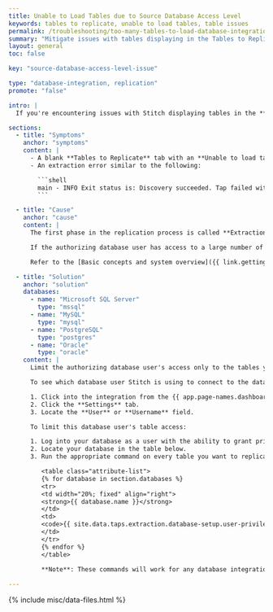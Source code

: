 ```yaml
---
title: Unable to Load Tables due to Source Database Access Level
keywords: tables to replicate, unable to load tables, table issues
permalink: /troubleshooting/too-many-tables-to-load-database-integration
summary: "Mitigate issues with tables displaying in the Tables to Replicate tab by limiting the authorizing database user's access to source tables."
layout: general
toc: false

key: "source-database-access-level-issue"

type: "database-integration, replication"
promote: "false"

intro: |
  If you're encountering issues with Stitch displaying tables in the **Tables to Replicate** tab for a database integration, the root cause may the number of tables the authorizing database user has access to in the source database.

sections:
  - title: "Symptoms"
    anchor: "symptoms"
    content: |
      - A blank **Tables to Replicate** tab with an **Unable to load tables** error
      - An extraction error similar to the following:

        ```shell
        main - INFO Exit status is: Discovery succeeded. Tap failed with code -9. Target succeeded.
        ```

  - title: "Cause"
    anchor: "cause"
    content: |
      The first phase in the replication process is called **Extraction**. The start of every extraction is called **discovery**, and at this time, Stitch detects the tables and columns available in the source. These are the same tables and columns that the Stitch database user - or the database user in the integration's **{{ app.page-names.int-details }}** page - has access to.

      If the authorizing database user has access to a large number of databases and tables, discovery may take some time. To ensure discovery can complete in a timely manner, we recommend limiting the database user's access only to the tables you want to replicate.

      Refer to the [Basic concepts and system overview]({{ link.getting-started.basic-concepts | prepend: site.baseurl | append: "#system-architecture" }}) guide for more info about Stitch's replication process.

  - title: "Solution"
    anchor: "solution"
    databases:
      - name: "Microsoft SQL Server"
        type: "mssql"
      - name: "MySQL"
        type: "mysql"
      - name: "PostgreSQL"
        type: "postgres"
      - name: "Oracle"
        type: "oracle"
    content: |
      Limit the authorizing database user's access only to the tables you want to replicate.

      To see which database user Stitch is using to connect to the database:

      1. Click into the integration from the {{ app.page-names.dashboard }}.
      2. Click the **Settings** tab.
      3. Locate the **User** or **Username** field.

      To limit this database user's table access:

      1. Log into your database as a user with the ability to grant privileges.
      2. Locate your database in the table below.
      3. Run the appropriate command on every table you want to replicate, replacing `<database_name>`, `<schema_name>`, `<table_name>`, and `<stitch_username>` with the name of the database, schema, table, and database user, respectively:

         <table class="attribute-list">
         {% for database in section.databases %}
         <tr>
         <td width="20%; fixed" align="right">
         <strong>{{ database.name }}</strong>
         </td>
         <td>
         <code>{{ site.data.taps.extraction.database-setup.user-privileges[database.type]grant-select-on-table | replace:"<","&lt;" | flatify | strip }}</code>
         </td>
         </tr>
         {% endfor %}
         </table>

         **Note**: These commands will work for any database integration backed by one of the databases mentioned above. For example: The command for MySQL will also work on Amazon RDS MySQL, Amazon RDS Aurora MySQL, MariaDB, etc.
      
---
```

{% include misc/data-files.html %}